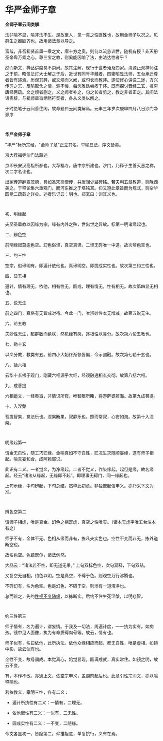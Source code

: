 # 华严金师子章

**金师子章云间类解**

法非喻不显，喻非法不生。是故至人，见一真之性匪殊也，故用金师子以况之。见群生之器匪齐也，故用诸法章以导之。

富哉，非吾祖贤首垂一乘之文，廓十方之奥，则何以流慈训世，随机有授？非天册圣帝卑万乘之心，尊三宝之教，则奚能因喻了法，由法达性者乎？

然而斯文，禅丛讲席莫不崇尚。故其注解，现行于世者殆及四家。清源止观禅师注之于前，昭信法灯大士解之于后，近世有同号华藏者，四衢昭昱法师，五台承迁尊者皆有述焉。历观其辞，或文烦而义阙，或句长而教非。遂使修心讲说二途，方兴传习之志，反陷取舍之情。源不佞，每念雅诰尝疚于怀。既而探讨晋经二玄，推穷唐经两疏。文之烦者删之，义之阙者补之，句之长者剪之，教之非者正之。其间法语奥辞，与祖师章旨炳然符契者，各从义类以解之。

于时绝笔于云间善住阁，故命题曰云间类解焉。元丰三年岁次庚申四月八日沙门净源序

    

**华严金师子章**

"华严"标所宗经，"金师子章"正立其名。举喻显法，序文备矣。

京大荐福寺沙门法藏述

京即长安汉高祖所都也。大荐福寺，唐中宗所建也。沙门，乃释子生善灭恶之称。次二字名讳也。

出家传道翻宣茂德，具如圣宋高僧传，并唐阎少监碑铭。若夫判五章教道，则陇西美之。于释论集六重观门，而河东推之于塔铭耳。抑又遵此章旨而为规式，则杂华圆觉二疏载之详矣。述者乐记云：明也。郑玄曰：训其义也。

    

初、明缘起

夫至圣垂教以因缘为宗。缘有内外之殊，世出世之异故。标第一明诸缘起也。

二、辨色空

前明缘起莫逾色空。幻色俗谛，真空真谛。二谛无碍唯一中道。故次辨色空也。

三、约三性

空宗，俗谛明有，即遍计依他也。真谛明空，即圆成实性也。故次第三约三性也。

四、显无相

遍计，情有理无。依他，相有性无。圆成，理有情无，性有相无。故次第四显无相也。

五、说无生

前之四门，真俗有无皆成对待。今此一门，唯辨妙性本无增减。故第五说无生。

六、论五教

夫妙性无生，超群数而绝朕，然机缘有感，逐根性以类分。故次第六论五教也。

七、勒十玄

以义分教，教类有五。前四小大始终渐顿皆偏，今示圆融。故次第七勒十玄也。

八、括六相

云华十玄根于观门，刚藏六相源乎大经，经观融通相玄交彻。故第八括六相。

九、成菩提

六相遒文，一经奥旨，非情识所窥，唯智眼所睹，将游萨婆若海。故第九成菩提。

十、入涅槃

菩提智果，觉法乐也。涅槃断果，寂静乐也。照而常寂，心安如海。故第十入涅槃。

    

明缘起第一

谓金无自性，随工巧匠缘。金喻真如不守自性，匠况生灭随顺妄缘，遂有师子相起。喻真妄和合，成阿赖耶识。

此识有二义。一者觉义，为净缘起。二者不觉义，作染缘起。起但是缘，故名缘起。经云“诸法从缘起，无缘即不起”。即理事无碍门，同一缘起也。

上句示缘，中句辨起，下句总结。然释此初章。非独摭起信申义。亦乃采下文为准。

    

辨色空第二

谓师子相虚，唯是真金。幻色之相既虚，真空之性唯实。（诸本无虚字唯五台注本有之）

师子不有，金体不无。色相从缘而非有，拣凡夫实色也。空性不变而非无，拣外道断空也。

故名色空。色蕴既尔，诸法例然。

大品云：“诸法若不空，即无道无果。” 上句双标色空，次句双释，下句双结。

又复空无自相。约色以明，空是真空，不碍于色。则观空万行沸腾也。

不碍幻有，名为色空。色是幻色，不碍于空。则涉有一道清净也。

总而辨之，先约<u>性相不变随缘</u>，以拣断实。后约不住生死涅槃，以明悲智。

    

约三性第三

师子情有，名为遍计，谓妄情。于我及一切法，周遍计度，一一执为实有。如痴孩。镜中见人面像，执为有命质碍肉骨等。故云，情有也。

师子似有，名曰依他，此所执法。依他众缘相应而起，都无自性，唯是虚相。如镜中影，故云似有也。

金性不变，故号圆成。本觉真心，始觉显现。圆满成就，真实常住。如镜之明，故云不变。

有，本作不改。亦通上文，依空宗申义，盖蹑前起后也。此章引性宗消文，亦以喻释喻也。

若依教义，章明三性，各有二义：

- 遍计所执性有二义：一情有，二理无。

- 依他起性有二义：一似有，二无性。

- 圆成实性有二义：一不变，二随缘。

今文各显初一，皆隐第二。仰推祖意，单复抗行，义有在焉。


